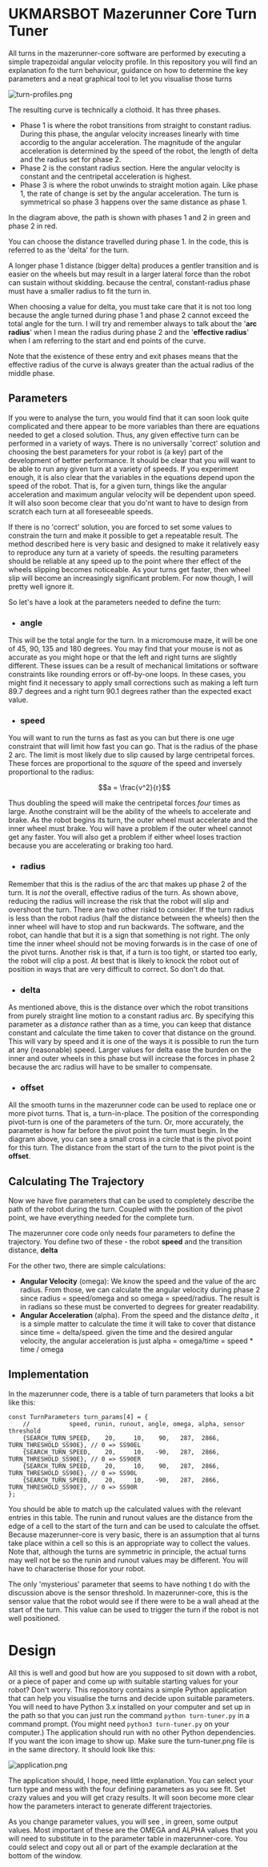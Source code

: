 # UKMARSBOT Mazerunner Core Turn Tuner

All turns in the mazerunner-core software are performed by executing a simple trapezoidal angular velocity profile. 
In this repository you will find an explanation fo the turn behaviour, guidance on how to determine the key 
parameters and a neat graphical tool to let you visualise those turns

![turn-profiles.png](turn-profiles.png)

The resulting curve is technically a clothoid. It has three phases. 
- Phase 1 is where the robot transitions from straight to constant radius. During this phase, the angular velocity 
  increases linearly with time accordig to the angular acceleration. The magnitude of the angular acceleration is 
  determined by the speed of the robot, the length of delta and the radius set for phase 2. 
- Phase 2 is the constant radius section. Here the angular velocity is constant and the centripetal acceleration is 
  highest. 
- Phase 3 is where the robot unwinds to straight motion again. Like phase 1, the rate of change is set by the angular 
  acceleration. The turn is symmetrical so phase 3 happens over the same distance as phase 1.

In the diagram above, the path is shown with phases 1 and 2 in green and phase 2 in red.
 
You can choose the distance travelled during phase 1. In the code, this is referred to as the 'delta' for the turn. 

A longer phase 1 distance (bigger delta) produces a gentler transition and is easier on the wheels but may result in a 
larger 
lateral force than the robot can sustain without skidding. because the central, constant-radius phase must have a 
smaller radius to fit the turn in.

When choosing a value for delta, you must take care that it is not too long because the angle turned during phase 1 
and phase 2 cannot exceed the total angle for the turn. I will try and remember always to talk about the '__arc 
radius__' 
when I mean the radius during phase 2 and  the '__effective radius__' when I am referring to the start and end 
points of the curve.

Note that the existence of these entry and exit phases means that the effective radius of the curve is always greater than the actual radius of the middle phase.

## Parameters

If you were to analyse the turn, you would find that it can soon look quite complicated and there appear to be more 
variables than there are equations needed to get a closed solution. Thus, any given effective turn can be performed 
in a variety of ways. There is no universally 'correct' solution and choosing the best parameters for your robot is 
(a key) 
part of the development of better performance. It should be clear that you will want to be able to run any given 
turn at a variety of speeds. If you experiment enough, it is also clear that the variables in the equations depend 
upon the speed of the robot. That is, for a given turn, things like the angular acceleration and maximum angular 
velocity will be dependent upon speed. It will also soon become clear that you do'nt want to have to design from 
scratch each 
turn at all foreseeable speeds. 

If there is no 'correct' solution, you are forced to set some values to constrain the turn and make it possible to 
get a repeatable result. The method described here is very basic and designed to make it relatively easy to 
reproduce any turn at a variety of speeds. the resulting parameters should be reliable at any speed up to the point 
where ther effect of the wheels slipping becomes noticeable. As your turns get faster, then wheel slip will become 
an increasingly significant problem. For now though, I will pretty well ignore it.

So let's have a look at the parameters needed to define the turn:

- ### angle
This will be the total angle for the turn. In a micromouse maze, it will be one of 45, 90, 135 and 180 degrees. You 
may find that your mouse is not as accurate as you might hope or that the left and right turns are slightly 
different. These issues can be a result of mechanical limitations or software constraints like rounding errors or 
off-by-one loops. In these cases, you might find it necessary to apply small corrections such as making a left turn 
89.7 degrees and a right turn 90.1 degrees rather than the expected exact value.

- ### speed
You will want to run the turns as fast as you can but there is one uge constraint that will limit how fast you can 
go. That is the radius of the phase 2 arc. The limit is most likely due to slip caused by large centripetal forces. 
These forces are proportional to the _square_ of the speed and inversely proportional to the radius:

$$a = \frac{v^2}{r}$$

Thus doubling the speed will make the centripetal forces _four_ times as large. Anothe constraint will be the 
ability of the wheels to accelerate and brake. As the robot begins its turn, the outer wheel must accelerate and the 
inner wheel must brake. You will have a problem if the outer wheel cannot get any faster. You will also get a 
problem if either wheel loses traction because you are accelerating or braking too hard.

- ### radius
Remember that this is the radius of the arc that makes up phase 2 of the turn. It is _not_ the overall, effective 
radius of the turn. As shown above, reducing the radius will increase the risk that the robot will slip and 
overshoot the turn. There are two other riskd to consider. If the turn radius is less than the robot radius (half 
the distance between the wheels) then the inner wheel will have to stop and run backwards. The software, and the 
robot, can handle that but it is a sign that something is not right. The only time the inner wheel should not be 
moving forwards is in the case of one of the pivot turns. Another risk is that, if a turn is too tight, or started 
too early, the robot will clip a post. At best that is likely to knock the robot out of position in ways that are 
very difficult to correct. So don't do that. 

- ### delta 
As mentioned above, this is the distance over which the robot transitions from purely straight line motion to a 
constant radius arc. By specifying this parameter as a _distance_ rather than as a time,  you can keep that 
distance constant and calculate the time taken to cover that distance on the ground. This will vary by speed and it 
is one of the ways it is possible to run the turn at any (reasonable) speed. Larger values for delta ease the burden 
on the inner and outer wheels in this phase but will increase the forces in phase 2 because the arc radius will have 
to be smaller to compensate.

- ### offset
All the smooth turns in the mazerunner code can be used to replace one or more pivot turns. That is, a turn-in-place.
The position of the corresponding pivot-turn is one of the parameters of the turn. Or, more accurately, the 
parameter is how far before the pivot point the turn must begin. In the diagram above, you can see a small cross in 
a circle that is the pivot point for this turn. The distance from the start of the turn to the pivot point is the 
__offset__.

## Calculating The Trajectory

Now we have five parameters that can be used to completely describe the path of the robot during the turn. Coupled 
with the position of the pivot point, we have everything needed for the complete turn.

The mazerunner core code only needs four parameters to define the trajectory. You define two of these - the robot
__speed__ and the transition distance, __delta__

For the other two, there are simple calculations:

- __Angular Velocity__ (omega): We know the speed and the value of the arc radius. From those, we can calculate the 
  angular velocity during phase 2 since radius = speed/omega and so omega = speed/radius. The result is in radians so 
  these must be converted to degrees for greater readability.
- __Angular Acceleration__ (alpha). From the speed and the distance _delta_ , it is a simple matter to calculate the 
  time it will take to cover that distance since time = delta/speed. given the time and the desired angular 
  velocity, the angular acceleration is just alpha = omega/time = speed * time / omega

## Implementation

In the mazerunner code, there is a table of turn parameters that looks a bit like this:
```commandline
const TurnParameters turn_params[4] = {
    //           speed, runin, runout, angle, omega, alpha, sensor threshold
    {SEARCH_TURN_SPEED,    20,     10,    90,   287,  2866, TURN_THRESHOLD_SS90E}, // 0 => SS90EL
    {SEARCH_TURN_SPEED,    20,     10,   -90,   287,  2866, TURN_THRESHOLD_SS90E}, // 0 => SS90ER
    {SEARCH_TURN_SPEED,    20,     10,    90,   287,  2866, TURN_THRESHOLD_SS90E}, // 0 => SS90L
    {SEARCH_TURN_SPEED,    20,     10,   -90,   287,  2866, TURN_THRESHOLD_SS90E}, // 0 => SS90R
};
```
You should be able to match up the calculated values with the relevant entries in this table. The runin and runout 
values are the distance from the edge of a cell to the start of the turn and can be used to calculate the offset. 
Because mazerunner-core is very basic, there is an assumption that al turns take place within a cell so this is an 
appropriate way to collect the values. Note that, although the turns are symmetric in principle, the actual turns 
may well not be so the runin and runout values may be different. You will have to characterise those for your robot.

The only 'mysterious' parameter that seems to have nothing t do with the discussion above is the sensor threshold. 
In mazerunner-core, this is the sensor value that the robot would see if there were to be a wall ahead at the start 
of the turn. This value can be used to trigger the turn if the robot is not well positioned.

# Design
All this is well and good but how are you supposed to sit down with a robot, or a piece of paper and come up with 
suitable starting values for your robot? Don't worry. This repository contains a simple Python application that can 
help you visualise the turns and decide upon suitable parameters. You will need to have Python 3.x installed on your 
computer and set up in the path so that you can just run the command `python turn-tuner.py` in a command prompt. 
(You might need `python3 turn-tuner.py` on your computer.) The application should run with no other Python 
dependencies. If you want the icon image to show up. Make sure the turn-tuner.png file is in the same directory.
It should look like this:

![application.png](application.png)

The application should, I hope, need little explanation. You can select your turn type and mess with the four 
defining parameters as you see fit. Set crazy values and you will get crazy results. It will soon become more clear 
how the parameters interact to generate different trajectories.

As you change parameter values, you will see , in green, some output values. Most important of these are the OMEGA 
and ALPHA values that you will need to substitute in to the parameter table in mazerunner-core. You could select and 
copy out all or part of the example declaration at the bottom of the window.  

